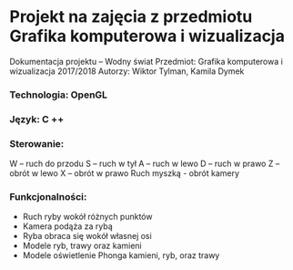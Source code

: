 # Projekt na zajęcia z przedmiotu Grafika komputerowa i wizualizacja
Dokumentacja projektu – Wodny świat
Przedmiot: Grafika komputerowa i wizualizacja 2017/2018
Autorzy: Wiktor Tylman, Kamila Dymek
### Technologia: OpenGL
### Język: C ++
### Sterowanie:
W – ruch do przodu
S – ruch w tył
A – ruch w lewo
D – ruch w prawo
Z – obrót w lewo
X – obrót w prawo
Ruch myszką - obrót kamery
### Funkcjonalności:
* Ruch ryby wokół różnych punktów
* Kamera podąża za rybą
* Ryba obraca się wokół własnej osi
* Modele ryb, trawy oraz kamieni
* Modele oświetlenie Phonga kamieni, ryb, oraz trawy
